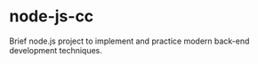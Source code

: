 # node-js-cc
Brief node.js project to implement and practice modern back-end development techniques.
